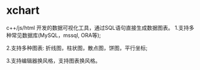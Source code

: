 # xchart

c++/js/html 开发的数据可视化工具，通过SQL语句直接生成数据图表。
1.支持多种常见数据库(MySQL，mssql, ORA等);

2.支持多种图表: 折线图，柱状图，散点图，饼图，平行坐标;

3.支持编辑器换风格，支持图表换风格。
